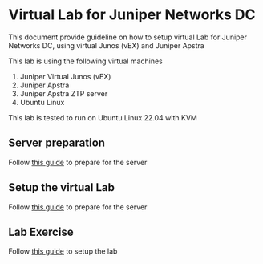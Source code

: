 # Virtual Lab for Juniper Networks DC 
This document provide guideline on how to setup virtual Lab for Juniper Networks DC, using virtual Junos (vEX) and Juniper Apstra

This lab is using the following virtual machines
1. Juniper Virtual Junos (vEX)
2. Juniper Apstra 
3. Juniper Apstra ZTP server
4. Ubuntu Linux

This lab is tested to run on Ubuntu Linux 22.04 with KVM


## Server preparation
Follow [this guide](ServerPreparation.md) to prepare for the server

## Setup the virtual Lab

Follow [this guide](SetupLab.md) to prepare for the server

## Lab Exercise

Follow [this guide](LabExercise.md) to setup the lab

